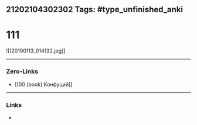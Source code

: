 21202104302302
Tags: #type_unfinished_anki 
---
# 111

![[20190113_014132.jpg]]

---
### Zero-Links
- [[00 (book) Конфуций]]
---
### Links
-